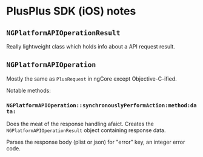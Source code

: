 # PlusPlus SDK (iOS) notes

## `NGPlatformAPIOperationResult`

Really lightweight class which holds info about a API request result. 

## `NGPlatformAPIOperation`

Mostly the same as `PlusRequest` in ngCore except Objective-C-ified.

Notable methods:

### `NGPlatformAPIOperation::synchronouslyPerformAction:method:data:`

Does the meat of the response handling afaict. Creates the `NGPlatformAPIOperationResult` object containing response data.

Parses the response body (plist or json) for "error" key, an integer error code.
